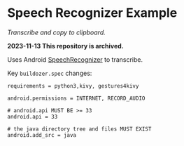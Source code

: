 Speech Recognizer Example
=========================

*Transcribe and copy to clipboard.*

**2023-11-13 This repository is archived.**

Uses Android [SpeechRecognizer](https://developer.android.com/reference/android/speech/SpeechRecognizer) to transcribe.

Key `buildozer.spec` changes:

```
requirements = python3,kivy, gestures4kivy

android.permissions = INTERNET, RECORD_AUDIO

# android.api MUST BE >= 33
android.api = 33

# the java directory tree and files MUST EXIST 
android.add_src = java
```

